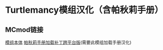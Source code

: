 # Turtlemancy模组汉化（含帕秋莉手册）
## MCmod链接
[模组本体](https:www.mcmod.cn/class/7216.html)
[帕秋莉手册加载补丁跨平台版](https://www.mcmod.cn/class/8906.html)(需要此模组加载手册汉化)
